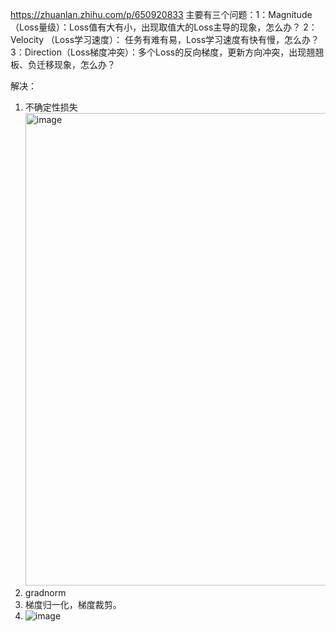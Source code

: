 https://zhuanlan.zhihu.com/p/650920833
主要有三个问题：1：Magnitude（Loss量级）：Loss值有大有小，出现取值大的Loss主导的现象，怎么办？
2：Velocity （Loss学习速度）： 任务有难有易，Loss学习速度有快有慢，怎么办？
3：Direction（Loss梯度冲突）：多个Loss的反向梯度，更新方向冲突，出现翘翘板、负迁移现象，怎么办？

解决：
1. 不确定性损失
   <img width="756" alt="image" src="https://github.com/user-attachments/assets/99c5dbd7-7251-4ffe-89bf-e3b861fbfff3" />
2. gradnorm
3. 梯度归一化，梯度裁剪。
4. ![image](https://github.com/user-attachments/assets/23022716-f1ff-49ef-b453-126934fe05b3)
